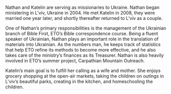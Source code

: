 Nathan and Katelin are serving as missionaries to Ukraine.  Nathan began ministering in L&rsquo;viv, Ukraine in 2004.  He met Katelin in 2008, they were married one year later, and shortly thereafter returned to L&rsquo;viv as a couple.

One of Nathan&rsquo;s primary responsibilities is the management of the Ukrainian branch of Bible First, ETO&rsquo;s Bible correspondence course.  Being a fluent speaker of Ukrainian, Nathan plays an important role in the translation of materials into Ukrainian.  As the numbers man, he keeps track of statistics that help ETO refine its methods to become more effective, and he also takes care of the ministry&rsquo;s finances as its Treasurer.  Nathan is also heavily involved in ETO&rsquo;s summer project, Carpathian Mountain Outreach.

Katelin&rsquo;s main goal is to fulfill her calling as a wife and mother.  She enjoys grocery shopping at the open-air markets, taking the children on outings in L&rsquo;viv&rsquo;s beautiful parks, creating in the kitchen, and homeschooling the children.

